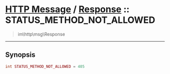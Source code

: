 # [HTTP Message](http.md) / [Response](http-Response.md) :: STATUS_METHOD_NOT_ALLOWED
 > im\http\msg\Response
____

## Synopsis
```php
int STATUS_METHOD_NOT_ALLOWED = 405
```
